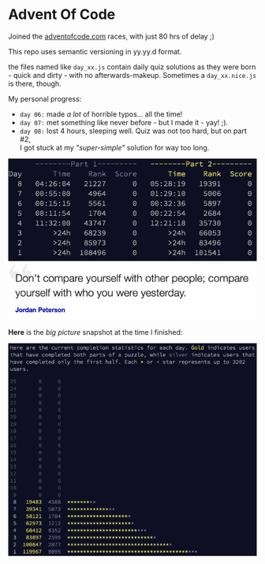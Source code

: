 # Advent Of Code

Joined the [adventofcode.com](https://adventofcode.com) races, with just 80 hrs of delay ;)

This repo uses semantic versioning in yy.yy.d format.

the files named like `day_xx.js` contain daily quiz solutions as they were born -
quick and dirty - with no afterwards-makeup.
Sometimes a `day_xx.nice.js` is there, though.

My personal progress:

* `day 06:` made _a lot_ of horrible typos... all the time!
* `day 07:` met something like never before - but I made it - yay! ;).
* `day 08:` lost 4 hours, sleeping well. Quiz was not too hard, but on part #2,<br />
I got stuck at my _"super-simple"_ solution for way too long.

![](progress.png) ![](quote.png)

**Here** is the _big picture_ snapshot at the time I finished:

![](stats.png)
